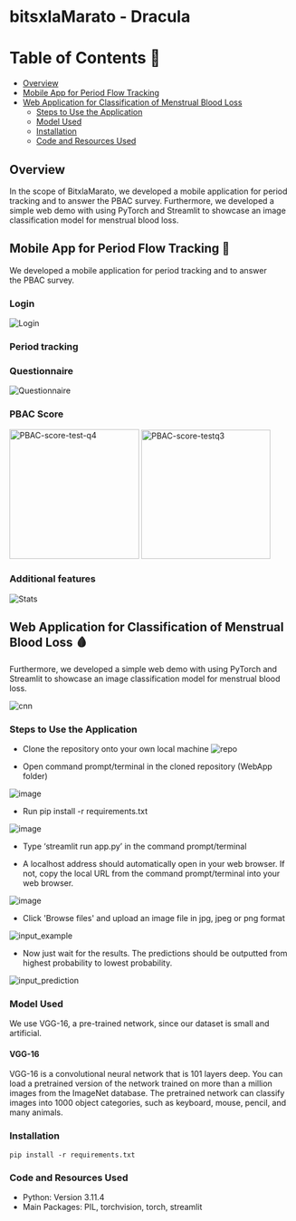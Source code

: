 # bitsxlaMarato - Dracula

Table of Contents :bookmark_tabs:
=================
- [Overview](#overview)
- [Mobile App for Period Flow Tracking]()
- [Web Application for Classification of Menstrual Blood Loss]()
  - [Steps to Use the Application](#steps-to-Use-the-application)
  - [Model Used](#model-used)
  - [Installation](#installation)
  - [Code and Resources Used](#code-and-resources-used)


## Overview
In the scope of BitxlaMarato, we developed a mobile application for period tracking and to answer the PBAC survey. Furthermore, we developed a simple web demo with using PyTorch and Streamlit to showcase an image classification model for menstrual blood loss.

## Mobile App for Period Flow Tracking 🌸
We developed a mobile application for period tracking and to answer the PBAC survey.

### Login
![Login](https://github.com/jaco5157/bitsxlaMarato/assets/74814020/33c979bc-ec7f-43f5-9712-c846b5bdbdef)

### Period tracking


### Questionnaire
![Questionnaire](https://github.com/jaco5157/bitsxlaMarato/assets/74814020/e5ff3d0c-97e4-45b1-953e-794786a59539)

### PBAC Score
<img width="229" alt="PBAC-score-test-q4" src="https://github.com/jaco5157/bitsxlaMarato/assets/74814020/fc9f45ef-6e30-4be7-a97a-1752e8b44888">
<img width="228" alt="PBAC-score-testq3" src="https://github.com/jaco5157/bitsxlaMarato/assets/74814020/25de5068-6a90-48b8-a9dc-6e8af689e34e">

### Additional features
![Stats](https://github.com/jaco5157/bitsxlaMarato/assets/74814020/240faa75-d5d2-4f66-ba9f-d6366b265716)


## Web Application for Classification of Menstrual Blood Loss 🩸
Furthermore, we developed a simple web demo with using PyTorch and Streamlit to showcase an image classification model for menstrual blood loss.

![cnn](https://github.com/jaco5157/bitsxlaMarato/assets/74814020/b2b780f4-66e7-45d6-b153-f8ceb957b397)

### Steps to Use the Application
- Clone the repository onto your own local machine
![repo](https://github.com/jaco5157/bitsxlaMarato/assets/74814020/d4369ac8-e24a-4af9-afab-cfd68d01a17d)

- Open command prompt/terminal in the cloned repository (WebApp folder)

![image](https://user-images.githubusercontent.com/45563371/102073585-7b274e00-3e3e-11eb-8656-a67df96b995a.png)

- Run pip install -r requirements.txt

![image](https://user-images.githubusercontent.com/45563371/102073729-af9b0a00-3e3e-11eb-95f4-d02d01b6fa76.png)

- Type ‘streamlit run app.py’ in the command prompt/terminal

- A localhost address should automatically open in your web browser. If not, copy the local URL from the command prompt/terminal into your web browser.

![image](https://user-images.githubusercontent.com/45563371/102073842-dbb68b00-3e3e-11eb-8e7e-0f67e0021b38.png)

- Click 'Browse files' and upload an image file in jpg, jpeg or png format

![input_example](https://github.com/jaco5157/bitsxlaMarato/assets/74814020/956b7972-abac-4664-8adb-5cf8312816de)

- Now just wait for the results. The predictions should be outputted from highest probability to lowest probability.

![input_prediction](https://github.com/jaco5157/bitsxlaMarato/assets/74814020/549938e1-f889-47ff-84b8-c95def82091c)

### Model Used
We use VGG-16, a pre-trained network, since our dataset is small and artificial.
#### VGG-16
VGG-16 is a convolutional neural network that is 101 layers deep. You can load a pretrained version of the network trained on more than a million images from the ImageNet database. The pretrained network can classify images into 1000 object categories, such as keyboard, mouse, pencil, and many animals.

### Installation
```
pip install -r requirements.txt
```

### Code and Resources Used
- Python: Version 3.11.4
- Main Packages: PIL, torchvision, torch, streamlit

